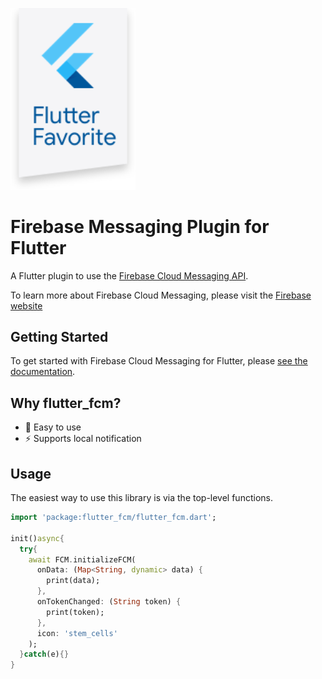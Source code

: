 [<img src="https://raw.githubusercontent.com/FirebaseExtended/flutterfire/master/resources/flutter_favorite.png" width="200" />](https://flutter.dev/docs/development/packages-and-plugins/favorites)

# Firebase Messaging Plugin for Flutter

A Flutter plugin to use the [Firebase Cloud Messaging API](https://firebase.google.com/docs/cloud-messaging).

To learn more about Firebase Cloud Messaging, please visit the [Firebase website](https://firebase.google.com/products/cloud-messaging)

## Getting Started

To get started with Firebase Cloud Messaging for Flutter, please [see the documentation](https://firebase.flutter.dev/docs/messaging/overview).


## Why flutter_fcm?

- 🚀 Easy to use 
- ⚡ Supports local notification


## Usage

The easiest way to use this library is via the top-level functions.

```dart
import 'package:flutter_fcm/flutter_fcm.dart';

init()async{
  try{
    await FCM.initializeFCM(
      onData: (Map<String, dynamic> data) {
        print(data);
      },
      onTokenChanged: (String token) {
        print(token);
      },
      icon: 'stem_cells'
    );
  }catch(e){}
}
```
 

  
